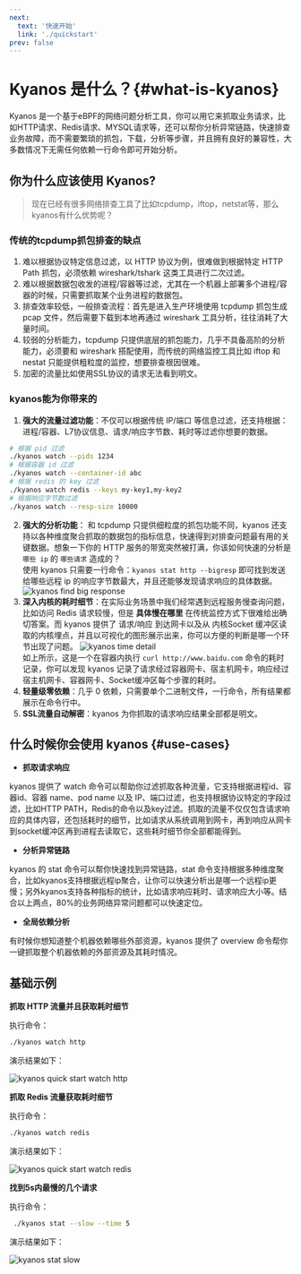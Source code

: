 ```yaml
---
next:
  text: '快速开始'
  link: './quickstart'
prev: false
---
```

# Kyanos 是什么？{#what-is-kyanos}

Kyanos 是一个基于eBPF的网络问题分析工具，你可以用它来抓取业务请求，比如HTTP请求、Redis请求、MYSQL请求等，还可以帮你分析异常链路，快速排查业务故障，而不需要繁琐的抓包，下载，分析等步骤，并且拥有良好的兼容性，大多数情况下无需任何依赖一行命令即可开始分析。

## 你为什么应该使用 Kyanos?
> 现在已经有很多网络排查工具了比如tcpdump，iftop，netstat等，那么kyanos有什么优势呢？

### 传统的tcpdump抓包排查的缺点  

1. 难以根据协议特定信息过滤，以 HTTP 协议为例，很难做到根据特定 HTTP Path 抓包，必须依赖 wireshark/tshark 这类工具进行二次过滤。
2. 难以根据数据包收发的进程/容器等过滤，尤其在一个机器上部署多个进程/容器的时候，只需要抓取某个业务进程的数据包。
3. 排查效率较低，一般排查流程：首先是进入生产环境使用 tcpdump 抓包生成 pcap 文件，然后需要下载到本地再通过 wireshark 工具分析，往往消耗了大量时间。
4. 较弱的分析能力，tcpdump 只提供底层的抓包能力，几乎不具备高阶的分析能力，必须要和 wireshark 搭配使用，而传统的网络监控工具比如 iftop 和 nestat 只能提供粗粒度的监控，想要排查根因很难。
5. 加密的流量比如使用SSL协议的请求无法看到明文。


### kyanos能为你带来的

1. **强大的流量过滤功能**：不仅可以根据传统 IP/端口 等信息过滤，还支持根据：进程/容器、L7协议信息、请求/响应字节数、耗时等过滤你想要的数据。
```bash
# 根据 pid 过滤
./kyanos watch --pids 1234
# 根据容器 id 过滤
./kyanos watch --container-id abc
# 根据 redis 的 key 过滤
./kyanos watch redis --keys my-key1,my-key2
# 根据响应字节数过滤
./kyanos watch --resp-size 10000
```
2. **强大的分析功能**： 和 tcpdump 只提供细粒度的抓包功能不同，kyanos 还支持以各种维度聚合抓取的数据包的指标信息，快速得到对排查问题最有用的关键数据。想象一下你的 HTTP 服务的带宽突然被打满，你该如何快速的分析是 `哪些 ip` 的 `哪些请求` 造成的？  
使用 kyanos 只需要一行命令：`kyanos stat http --bigresp` 即可找到发送给哪些远程 ip 的响应字节数最大，并且还能够发现请求响应的具体数据。
![kyanos find big response](/whatkyanos.gif)
3. **深入内核的耗时细节**：在实际业务场景中我们经常遇到远程服务慢查询问题，比如访问 Redis 请求较慢，但是 **具体慢在哪里** 在传统监控方式下很难给出确切答案。而 kyanos 提供了 请求/响应 到达网卡以及从 内核Socket 缓冲区读取的内核埋点，并且以可视化的图形展示出来，你可以方便的判断是哪一个环节出现了问题。
![kyanos time detail](/timedetail.jpg)   
如上所示，这是一个在容器内执行 `curl http://www.baidu.com` 命令的耗时记录，你可以发现 kyanos 记录了请求经过容器网卡、宿主机网卡，响应经过宿主机网卡、容器网卡、Socket缓冲区每个步骤的耗时。
4. **轻量级零依赖**：几乎 0 依赖，只需要单个二进制文件，一行命令，所有结果都展示在命令行中。
5. **SSL流量自动解密**：kyanos 为你抓取的请求响应结果全部都是明文。


## 什么时候你会使用 kyanos {#use-cases}

- **抓取请求响应**

kyanos 提供了 watch 命令可以帮助你过滤抓取各种流量，它支持根据进程id、容器id、容器 name、pod name 以及 IP、端口过滤，也支持根据协议特定的字段过滤，比如HTTP PATH，Redis的命令以及key过滤。抓取的流量不仅仅包含请求响应的具体内容，还包括耗时的细节，比如请求从系统调用到网卡，再到响应从网卡到socket缓冲区再到进程去读取它，这些耗时细节你全部都能得到。

- **分析异常链路**

kyanos 的 stat 命令可以帮你快速找到异常链路，stat 命令支持根据多种维度聚合，比如kyanos支持根据远程ip聚合，让你可以快速分析出是哪一个远程ip更慢；另外kyanos支持各种指标的统计，比如请求响应耗时、请求响应大小等。结合以上两点，80%的业务网络异常问题都可以快速定位。

- **全局依赖分析** <Badge type="tip" text="beta" />

有时候你想知道整个机器依赖哪些外部资源，kyanos 提供了 overview 命令帮你一键抓取整个机器依赖的外部资源及其耗时情况。

## 基础示例

**抓取 HTTP 流量并且获取耗时细节**  

执行命令：
```bash
./kyanos watch http
```
演示结果如下：

![kyanos quick start watch http](/qs-watch-http.gif)


**抓取 Redis 流量获取耗时细节**  

执行命令：
```bash
./kyanos watch redis
```
演示结果如下：

![kyanos quick start watch redis](/qs-redis.gif)

**找到5s内最慢的几个请求**

执行命令：
```bash
 ./kyanos stat --slow --time 5 
```
演示结果如下：

![kyanos stat slow](/qs-stat-slow.gif)

